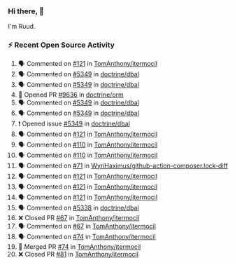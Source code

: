 ### Hi there, 👋

I'm Ruud.
 
### :zap: Recent Open Source Activity

<!--START_SECTION:activity-->
1. 🗣 Commented on [#121](https://github.com/TomAnthony/itermocil/issues/121) in [TomAnthony/itermocil](https://github.com/TomAnthony/itermocil)
2. 🗣 Commented on [#5349](https://github.com/doctrine/dbal/issues/5349) in [doctrine/dbal](https://github.com/doctrine/dbal)
3. 🗣 Commented on [#5349](https://github.com/doctrine/dbal/issues/5349) in [doctrine/dbal](https://github.com/doctrine/dbal)
4. 💪 Opened PR [#9636](https://github.com/doctrine/orm/pull/9636) in [doctrine/orm](https://github.com/doctrine/orm)
5. 🗣 Commented on [#5349](https://github.com/doctrine/dbal/issues/5349) in [doctrine/dbal](https://github.com/doctrine/dbal)
6. 🗣 Commented on [#5349](https://github.com/doctrine/dbal/issues/5349) in [doctrine/dbal](https://github.com/doctrine/dbal)
7. ❗️ Opened issue [#5349](https://github.com/doctrine/dbal/issues/5349) in [doctrine/dbal](https://github.com/doctrine/dbal)
8. 🗣 Commented on [#121](https://github.com/TomAnthony/itermocil/issues/121) in [TomAnthony/itermocil](https://github.com/TomAnthony/itermocil)
9. 🗣 Commented on [#110](https://github.com/TomAnthony/itermocil/issues/110) in [TomAnthony/itermocil](https://github.com/TomAnthony/itermocil)
10. 🗣 Commented on [#110](https://github.com/TomAnthony/itermocil/issues/110) in [TomAnthony/itermocil](https://github.com/TomAnthony/itermocil)
11. 🗣 Commented on [#71](https://github.com/WyriHaximus/github-action-composer.lock-diff/issues/71) in [WyriHaximus/github-action-composer.lock-diff](https://github.com/WyriHaximus/github-action-composer.lock-diff)
12. 🗣 Commented on [#121](https://github.com/TomAnthony/itermocil/issues/121) in [TomAnthony/itermocil](https://github.com/TomAnthony/itermocil)
13. 🗣 Commented on [#121](https://github.com/TomAnthony/itermocil/issues/121) in [TomAnthony/itermocil](https://github.com/TomAnthony/itermocil)
14. 🗣 Commented on [#121](https://github.com/TomAnthony/itermocil/issues/121) in [TomAnthony/itermocil](https://github.com/TomAnthony/itermocil)
15. 🗣 Commented on [#5338](https://github.com/doctrine/dbal/issues/5338) in [doctrine/dbal](https://github.com/doctrine/dbal)
16. ❌ Closed PR [#67](https://github.com/TomAnthony/itermocil/pull/67) in [TomAnthony/itermocil](https://github.com/TomAnthony/itermocil)
17. 🗣 Commented on [#67](https://github.com/TomAnthony/itermocil/issues/67) in [TomAnthony/itermocil](https://github.com/TomAnthony/itermocil)
18. 🗣 Commented on [#74](https://github.com/TomAnthony/itermocil/issues/74) in [TomAnthony/itermocil](https://github.com/TomAnthony/itermocil)
19. 🎉 Merged PR [#74](https://github.com/TomAnthony/itermocil/pull/74) in [TomAnthony/itermocil](https://github.com/TomAnthony/itermocil)
20. ❌ Closed PR [#81](https://github.com/TomAnthony/itermocil/pull/81) in [TomAnthony/itermocil](https://github.com/TomAnthony/itermocil)
<!--END_SECTION:activity-->
